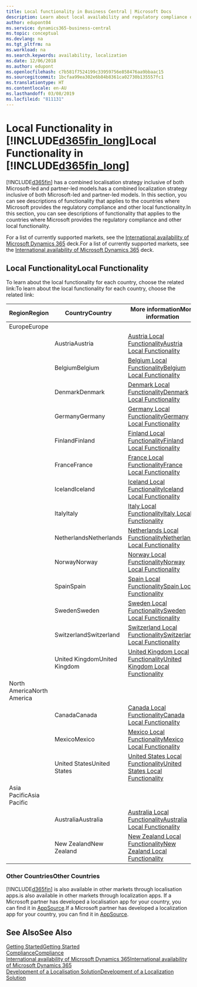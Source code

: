 ```yaml
---
title: Local functionality in Business Central | Microsoft Docs
description: Learn about local availability and regulatory compliance of Dynamics 365 Business Central.
author: edupont04
ms.service: dynamics365-business-central
ms.topic: conceptual
ms.devlang: na
ms.tgt_pltfrm: na
ms.workload: na
ms.search.keywords: availability, localization
ms.date: 12/06/2018
ms.author: edupont
ms.openlocfilehash: c7b581f7524199c33959756e858476aa9bbaac15
ms.sourcegitcommit: 1bcfaa99ea302e6b84b8361ca02730b135557fc1
ms.translationtype: HT
ms.contentlocale: en-AU
ms.lasthandoff: 03/08/2019
ms.locfileid: "811131"
---
```

# <a name="local-functionality-in-included365finlongincludesd365finlongmdmd"></a><span data-ttu-id="160e0-103">Local Functionality in [!INCLUDE[d365fin_long](includes/d365fin_long_md.md)]</span><span class="sxs-lookup"><span data-stu-id="160e0-103">Local Functionality in [!INCLUDE[d365fin_long](includes/d365fin_long_md.md)]</span></span>
[!INCLUDE[d365fin](includes/d365fin_md.md)] <span data-ttu-id="160e0-104">has a combined localisation strategy inclusive of both Microsoft-led and partner-led models.</span><span class="sxs-lookup"><span data-stu-id="160e0-104">has a combined localization strategy inclusive of both Microsoft-led and partner-led models.</span></span> <span data-ttu-id="160e0-105">In this section, you can see descriptions of functionality that applies to the countries where Microsoft provides the regulatory compliance and other local functionality.</span><span class="sxs-lookup"><span data-stu-id="160e0-105">In this section, you can see descriptions of functionality that applies to the countries where Microsoft provides the regulatory compliance and other local functionality.</span></span>  

<span data-ttu-id="160e0-106">For a list of currently supported markets, see the [International availability of Microsoft Dynamics 365](https://docs.microsoft.com/en-us/dynamics365/get-started/availability) deck.</span><span class="sxs-lookup"><span data-stu-id="160e0-106">For a list of currently supported markets, see the [International availability of Microsoft Dynamics 365](https://docs.microsoft.com/en-us/dynamics365/get-started/availability) deck.</span></span>  

## <a name="local-functionality"></a><span data-ttu-id="160e0-107">Local Functionality</span><span class="sxs-lookup"><span data-stu-id="160e0-107">Local Functionality</span></span>
<span data-ttu-id="160e0-108">To learn about the local functionality for each country, choose the related link:</span><span class="sxs-lookup"><span data-stu-id="160e0-108">To learn about the local functionality for each country, choose the related link:</span></span>

| <span data-ttu-id="160e0-109">Region</span><span class="sxs-lookup"><span data-stu-id="160e0-109">Region</span></span> | <span data-ttu-id="160e0-110">Country</span><span class="sxs-lookup"><span data-stu-id="160e0-110">Country</span></span> | <span data-ttu-id="160e0-111">More information</span><span class="sxs-lookup"><span data-stu-id="160e0-111">More information</span></span> |
| --- | --- |--- |
| <span data-ttu-id="160e0-112">Europe</span><span class="sxs-lookup"><span data-stu-id="160e0-112">Europe</span></span> |  | |
|        | <span data-ttu-id="160e0-113">Austria</span><span class="sxs-lookup"><span data-stu-id="160e0-113">Austria</span></span> | [<span data-ttu-id="160e0-114">Austria Local Functionality</span><span class="sxs-lookup"><span data-stu-id="160e0-114">Austria Local Functionality</span></span>](localfunctionality/austria/austria-local-functionality.md) |
|        | <span data-ttu-id="160e0-115">Belgium</span><span class="sxs-lookup"><span data-stu-id="160e0-115">Belgium</span></span> |  [<span data-ttu-id="160e0-116">Belgium Local Functionality</span><span class="sxs-lookup"><span data-stu-id="160e0-116">Belgium Local Functionality</span></span>](localfunctionality/belgium/belgium-local-functionality.md) |
|        | <span data-ttu-id="160e0-117">Denmark</span><span class="sxs-lookup"><span data-stu-id="160e0-117">Denmark</span></span> | [<span data-ttu-id="160e0-118">Denmark Local Functionality</span><span class="sxs-lookup"><span data-stu-id="160e0-118">Denmark Local Functionality</span></span>](localfunctionality/denmark/denmark-local-functionality.md) |
|        | <span data-ttu-id="160e0-119">Germany</span><span class="sxs-lookup"><span data-stu-id="160e0-119">Germany</span></span> | [<span data-ttu-id="160e0-120">Germany Local Functionality</span><span class="sxs-lookup"><span data-stu-id="160e0-120">Germany Local Functionality</span></span>](localfunctionality/germany/germany-local-functionality.md) |
|        | <span data-ttu-id="160e0-121">Finland</span><span class="sxs-lookup"><span data-stu-id="160e0-121">Finland</span></span> | [<span data-ttu-id="160e0-122">Finland Local Functionality</span><span class="sxs-lookup"><span data-stu-id="160e0-122">Finland Local Functionality</span></span>](localfunctionality/finland/finland-local-functionality.md) |
|        | <span data-ttu-id="160e0-123">France</span><span class="sxs-lookup"><span data-stu-id="160e0-123">France</span></span> | [<span data-ttu-id="160e0-124">France Local Functionality</span><span class="sxs-lookup"><span data-stu-id="160e0-124">France Local Functionality</span></span>](localfunctionality/france/france-local-functionality.md) |
|        | <span data-ttu-id="160e0-125">Iceland</span><span class="sxs-lookup"><span data-stu-id="160e0-125">Iceland</span></span> | [<span data-ttu-id="160e0-126">Iceland Local Functionality</span><span class="sxs-lookup"><span data-stu-id="160e0-126">Iceland Local Functionality</span></span>](localfunctionality/iceland/iceland-local-functionality.md) |
|        | <span data-ttu-id="160e0-127">Italy</span><span class="sxs-lookup"><span data-stu-id="160e0-127">Italy</span></span> | [<span data-ttu-id="160e0-128">Italy Local Functionality</span><span class="sxs-lookup"><span data-stu-id="160e0-128">Italy Local Functionality</span></span>](localfunctionality/italy/italy-local-functionality.md) |
|        | <span data-ttu-id="160e0-129">Netherlands</span><span class="sxs-lookup"><span data-stu-id="160e0-129">Netherlands</span></span> | [<span data-ttu-id="160e0-130">Netherlands Local Functionality</span><span class="sxs-lookup"><span data-stu-id="160e0-130">Netherlands Local Functionality</span></span>](localfunctionality/netherlands/netherlands-local-functionality.md) |
|        | <span data-ttu-id="160e0-131">Norway</span><span class="sxs-lookup"><span data-stu-id="160e0-131">Norway</span></span> | [<span data-ttu-id="160e0-132">Norway Local Functionality</span><span class="sxs-lookup"><span data-stu-id="160e0-132">Norway Local Functionality</span></span>](localfunctionality/norway/norway-local-functionality.md) |
|        | <span data-ttu-id="160e0-133">Spain</span><span class="sxs-lookup"><span data-stu-id="160e0-133">Spain</span></span> | [<span data-ttu-id="160e0-134">Spain Local Functionality</span><span class="sxs-lookup"><span data-stu-id="160e0-134">Spain Local Functionality</span></span>](localfunctionality/spain/spain-local-functionality.md) |
|        | <span data-ttu-id="160e0-135">Sweden</span><span class="sxs-lookup"><span data-stu-id="160e0-135">Sweden</span></span> | [<span data-ttu-id="160e0-136">Sweden Local Functionality</span><span class="sxs-lookup"><span data-stu-id="160e0-136">Sweden Local Functionality</span></span>](localfunctionality/sweden/sweden-local-functionality.md) |
|        | <span data-ttu-id="160e0-137">Switzerland</span><span class="sxs-lookup"><span data-stu-id="160e0-137">Switzerland</span></span> | [<span data-ttu-id="160e0-138">Switzerland Local Functionality</span><span class="sxs-lookup"><span data-stu-id="160e0-138">Switzerland Local Functionality</span></span>](localfunctionality/switzerland/switzerland-local-functionality.md) |
|        | <span data-ttu-id="160e0-139">United Kingdom</span><span class="sxs-lookup"><span data-stu-id="160e0-139">United Kingdom</span></span> | [<span data-ttu-id="160e0-140">United Kingdom Local Functionality</span><span class="sxs-lookup"><span data-stu-id="160e0-140">United Kingdom Local Functionality</span></span>](localfunctionality/unitedkingdom/united-kingdom-local-functionality.md) |
| <span data-ttu-id="160e0-141">North America</span><span class="sxs-lookup"><span data-stu-id="160e0-141">North America</span></span> |       |  |
|        | <span data-ttu-id="160e0-142">Canada</span><span class="sxs-lookup"><span data-stu-id="160e0-142">Canada</span></span>|[<span data-ttu-id="160e0-143">Canada Local Functionality</span><span class="sxs-lookup"><span data-stu-id="160e0-143">Canada Local Functionality</span></span>](localfunctionality/canada/canada-local-functionality.md) |
|        | <span data-ttu-id="160e0-144">Mexico</span><span class="sxs-lookup"><span data-stu-id="160e0-144">Mexico</span></span> | [<span data-ttu-id="160e0-145">Mexico Local Functionality</span><span class="sxs-lookup"><span data-stu-id="160e0-145">Mexico Local Functionality</span></span>](localfunctionality/mexico/mexico-local-functionality.md) |
|        | <span data-ttu-id="160e0-146">United States</span><span class="sxs-lookup"><span data-stu-id="160e0-146">United States</span></span>|[<span data-ttu-id="160e0-147">United States Local Functionality</span><span class="sxs-lookup"><span data-stu-id="160e0-147">United States Local Functionality</span></span>](localfunctionality/unitedstates/united-states-local-functionality.md) |
| <span data-ttu-id="160e0-148">Asia Pacific</span><span class="sxs-lookup"><span data-stu-id="160e0-148">Asia Pacific</span></span> |       |  |
|        | <span data-ttu-id="160e0-149">Australia</span><span class="sxs-lookup"><span data-stu-id="160e0-149">Australia</span></span> | [<span data-ttu-id="160e0-150">Australia Local Functionality</span><span class="sxs-lookup"><span data-stu-id="160e0-150">Australia Local Functionality</span></span>](localfunctionality/australia/australia-local-functionality.md) |
|        | <span data-ttu-id="160e0-151">New Zealand</span><span class="sxs-lookup"><span data-stu-id="160e0-151">New Zealand</span></span> | [<span data-ttu-id="160e0-152">New Zealand Local Functionality</span><span class="sxs-lookup"><span data-stu-id="160e0-152">New Zealand Local Functionality</span></span>](localfunctionality/newzealand/new-zealand-local-functionality.md) |

### <a name="other-countries"></a><span data-ttu-id="160e0-153">Other Countries</span><span class="sxs-lookup"><span data-stu-id="160e0-153">Other Countries</span></span>
[!INCLUDE[d365fin](includes/d365fin_md.md)] <span data-ttu-id="160e0-154">is also available in other markets through localisation apps.</span><span class="sxs-lookup"><span data-stu-id="160e0-154">is also available in other markets through localization apps.</span></span> <span data-ttu-id="160e0-155">If a Microsoft partner has developed a localisation app for your country, you can find it in [AppSource](https://appsource.microsoft.com/en-us/product/dynamics-365-business-central/).</span><span class="sxs-lookup"><span data-stu-id="160e0-155">If a Microsoft partner has developed a localization app for your country, you can find it in [AppSource](https://appsource.microsoft.com/en-us/product/dynamics-365-business-central/).</span></span>

## <a name="see-also"></a><span data-ttu-id="160e0-156">See Also</span><span class="sxs-lookup"><span data-stu-id="160e0-156">See Also</span></span>
[<span data-ttu-id="160e0-157">Getting Started</span><span class="sxs-lookup"><span data-stu-id="160e0-157">Getting Started</span></span>](product-get-started.md)  
[<span data-ttu-id="160e0-158">Compliance</span><span class="sxs-lookup"><span data-stu-id="160e0-158">Compliance</span></span>](compliance/compliance-overview.md)  
[<span data-ttu-id="160e0-159">International availability of Microsoft Dynamics 365</span><span class="sxs-lookup"><span data-stu-id="160e0-159">International availability of Microsoft Dynamics 365</span></span>](https://docs.microsoft.com/en-us/dynamics365/get-started/availability)  
[<span data-ttu-id="160e0-160">Development of a Localisation Solution</span><span class="sxs-lookup"><span data-stu-id="160e0-160">Development of a Localization Solution</span></span>](/dynamics365/business-central/dev-itpro/developer/readiness/readiness-develop-localization)  
